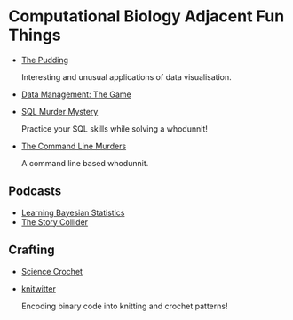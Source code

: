 # Computational Biology Adjacent Fun Things

* [The Pudding](https://pudding.cool/)

    Interesting and unusual applications of data visualisation.

* [Data Management: The Game](https://sites.google.com/view/data-management-the-game/home*)
* [SQL Murder Mystery](https://mystery.knightlab.com/)

    Practice your SQL skills while solving a whodunnit!
* [The Command Line Murders](https://github.com/veltman/clmystery)

    A command line based whodunnit.
 
## Podcasts

* [Learning Bayesian Statistics](https://www.learnbayesstats.com/)
* [The Story Collider](https://www.storycollider.org/)

## Crafting

* [Science Crochet](https://sciencecrochet.wordpress.com/)
* [knitwitter](https://knitwitter.com/guide.html)

    Encoding binary code into knitting and crochet patterns!
